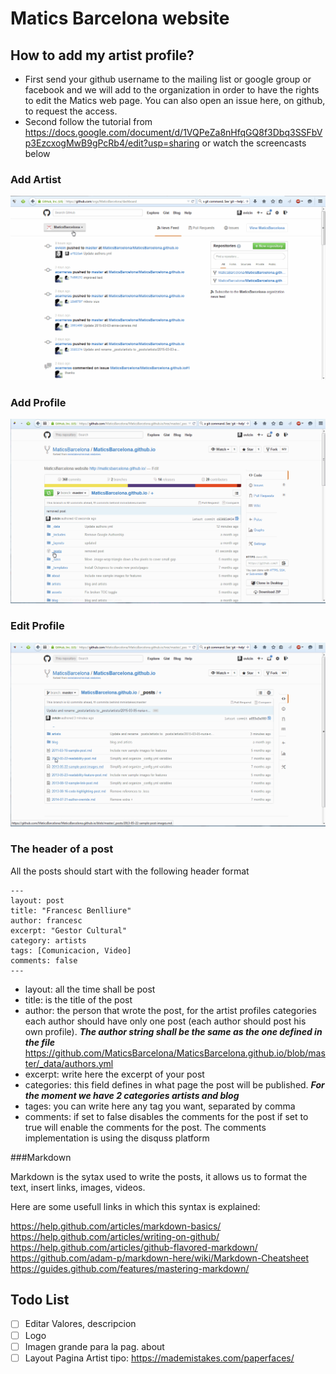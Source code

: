 # Matics Barcelona website

## How to add my artist profile?

* First send your github username to the mailing list or google group or facebook and we will add to the organization in order to have the rights to edit the Matics web page. You can also open an issue here, on github, to request the access.
* Second follow the tutorial from https://docs.google.com/document/d/1VQPeZa8nHfqGQ8f3Dbq3SSFbVp3EzcxogMwB9gPcRb4/edit?usp=sharing or watch the screencasts below

### Add Artist

![Add Artist](https://raw.githubusercontent.com/MaticsBarcelona/MaticsBarcelona.github.io/master/tutorials/add_artist.gif)

### Add Profile

![Add Profile](https://raw.githubusercontent.com/MaticsBarcelona/MaticsBarcelona.github.io/master/tutorials/add_profile.gif)

### Edit Profile

![Edit Profile](https://raw.githubusercontent.com/MaticsBarcelona/MaticsBarcelona.github.io/master/tutorials/edit_profile.gif)

### The header of a post

All the posts should start with the following header format
```
---
layout: post
title: "Francesc Benlliure"
author: francesc
excerpt: "Gestor Cultural"
category: artists
tags: [Comunicacion, Video]
comments: false
---
```

* layout: all the time shall be post
* title: is the title of the post
* author: the person that wrote the post, for the artist profiles categories each author should have only one post (each author should post his own profile). ***The author string shall be the same as the one defined in the file*** https://github.com/MaticsBarcelona/MaticsBarcelona.github.io/blob/master/_data/authors.yml
* excerpt: write here the excerpt of your post
* categories: this field defines in what page the post will be published. ***For the moment we have 2 categories artists and blog***
* tages: you can write here any tag you want, separated by comma
* comments: if set to false disables the comments for the post if set to true will enable the comments for the post. The comments implementation is using the disquss platform

###Markdown

Markdown is the sytax used to write the posts, it allows us to format the text, insert links, images, videos.

Here are some usefull links in which this syntax is explained:

https://help.github.com/articles/markdown-basics/
https://help.github.com/articles/writing-on-github/
https://help.github.com/articles/github-flavored-markdown/
https://github.com/adam-p/markdown-here/wiki/Markdown-Cheatsheet
https://guides.github.com/features/mastering-markdown/
## Todo List
- [ ] Editar Valores, descripcion
- [ ] Logo
- [ ] Imagen grande para la pag. about
- [ ] Layout Pagina Artist tipo: https://mademistakes.com/paperfaces/
